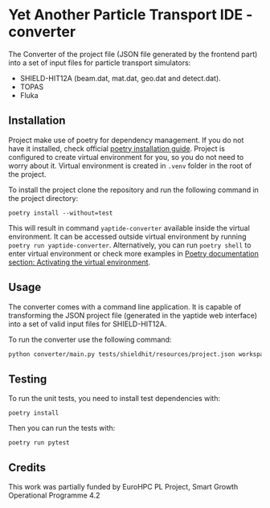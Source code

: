 # Yet Another Particle Transport IDE - converter

The Converter of the project file (JSON file generated by the frontend part) into a set of input files for particle transport simulators:

- SHIELD-HIT12A (beam.dat, mat.dat, geo.dat and detect.dat).
- TOPAS
- Fluka

## Installation

Project make use of poetry for dependency management. If you do not have it installed, check official [poetry installation guide](https://python-poetry.org/docs/).
Project is configured to create virtual environment for you, so you do not need to worry about it.
Virtual environment is created in `.venv` folder in the root of the project.

To install the project clone the repository and run the following command in the project directory:

```shell
poetry install --without=test
```

This will result in command `yaptide-converter` available inside the virtual environment.
It can be accessed outside virtual environment by running `poetry run yaptide-converter`.
Alternatively, you can run `poetry shell` to enter virtual environment or check more examples in [Poetry documentation section: Activating the virtual environment](https://python-poetry.org/docs/basic-usage#activating-the-virtual-environment).

## Usage

The converter comes with a command line application.
It is capable of transforming the JSON project file (generated in the yaptide web interface) into a set of valid input files for SHIELD-HIT12A.

To run the converter use the following command:

```bash
python converter/main.py tests/shieldhit/resources/project.json workspace
```

## Testing

To run the unit tests, you need to install test dependencies with:

```shell
poetry install
```

Then you can run the tests with:

```shell
poetry run pytest
```

## Credits

This work was partially funded by EuroHPC PL Project, Smart Growth Operational Programme 4.2
